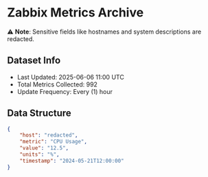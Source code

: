 # Zabbix Metrics Archive

⚠️ **Note**: Sensitive fields like hostnames and system descriptions are redacted.

## Dataset Info
- Last Updated: 2025-06-06 11:00 UTC
- Total Metrics Collected: 992
- Update Frequency: Every (1) hour

## Data Structure
```json
{
    "host": "redacted",
    "metric": "CPU Usage",
    "value": "12.5",
    "units": "%",
    "timestamp": "2024-05-21T12:00:00"
}
```

